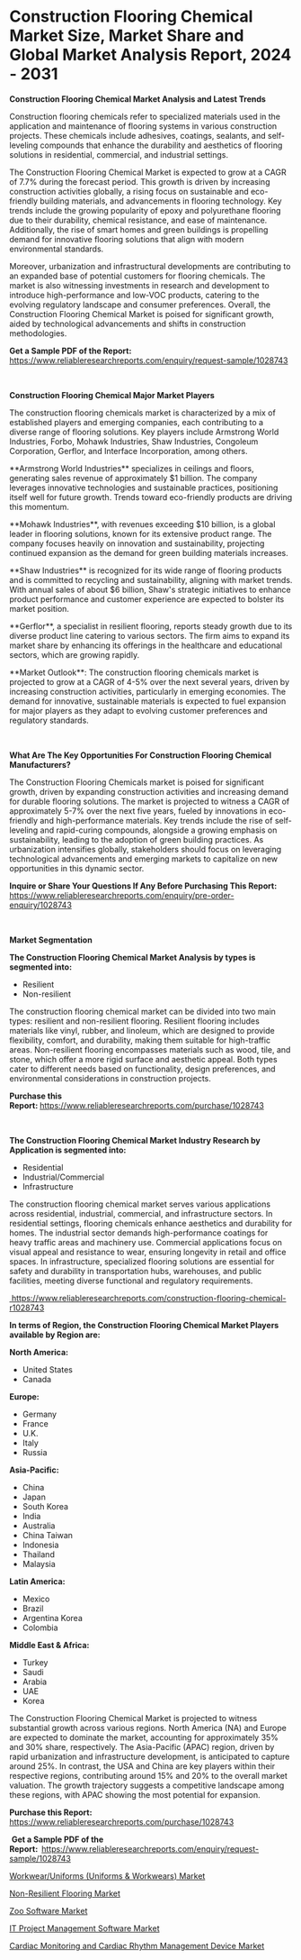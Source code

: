 <p><h1>Construction Flooring Chemical Market Size, Market Share and Global Market Analysis Report, 2024 - 2031</h1></p><p><strong>Construction Flooring Chemical Market Analysis and Latest Trends</strong></p>
<p><p>Construction flooring chemicals refer to specialized materials used in the application and maintenance of flooring systems in various construction projects. These chemicals include adhesives, coatings, sealants, and self-leveling compounds that enhance the durability and aesthetics of flooring solutions in residential, commercial, and industrial settings.</p><p>The Construction Flooring Chemical Market is expected to grow at a CAGR of 7.7% during the forecast period. This growth is driven by increasing construction activities globally, a rising focus on sustainable and eco-friendly building materials, and advancements in flooring technology. Key trends include the growing popularity of epoxy and polyurethane flooring due to their durability, chemical resistance, and ease of maintenance. Additionally, the rise of smart homes and green buildings is propelling demand for innovative flooring solutions that align with modern environmental standards.</p><p>Moreover, urbanization and infrastructural developments are contributing to an expanded base of potential customers for flooring chemicals. The market is also witnessing investments in research and development to introduce high-performance and low-VOC products, catering to the evolving regulatory landscape and consumer preferences. Overall, the Construction Flooring Chemical Market is poised for significant growth, aided by technological advancements and shifts in construction methodologies.</p></p>
<p><strong>Get a Sample PDF of the Report:&nbsp;</strong> <a href="https://www.reliableresearchreports.com/enquiry/request-sample/1028743">https://www.reliableresearchreports.com/enquiry/request-sample/1028743</a></p>
<p>&nbsp;</p>
<p><strong>Construction Flooring Chemical Major Market Players</strong></p>
<p><p>The construction flooring chemicals market is characterized by a mix of established players and emerging companies, each contributing to a diverse range of flooring solutions. Key players include Armstrong World Industries, Forbo, Mohawk Industries, Shaw Industries, Congoleum Corporation, Gerflor, and Interface Incorporation, among others.</p><p>**Armstrong World Industries** specializes in ceilings and floors, generating sales revenue of approximately $1 billion. The company leverages innovative technologies and sustainable practices, positioning itself well for future growth. Trends toward eco-friendly products are driving this momentum.</p><p>**Mohawk Industries**, with revenues exceeding $10 billion, is a global leader in flooring solutions, known for its extensive product range. The company focuses heavily on innovation and sustainability, projecting continued expansion as the demand for green building materials increases.</p><p>**Shaw Industries** is recognized for its wide range of flooring products and is committed to recycling and sustainability, aligning with market trends. With annual sales of about $6 billion, Shaw's strategic initiatives to enhance product performance and customer experience are expected to bolster its market position.</p><p>**Gerflor**, a specialist in resilient flooring, reports steady growth due to its diverse product line catering to various sectors. The firm aims to expand its market share by enhancing its offerings in the healthcare and educational sectors, which are growing rapidly.</p><p>**Market Outlook**: The construction flooring chemicals market is projected to grow at a CAGR of 4-5% over the next several years, driven by increasing construction activities, particularly in emerging economies. The demand for innovative, sustainable materials is expected to fuel expansion for major players as they adapt to evolving customer preferences and regulatory standards.</p></p>
<p>&nbsp;</p>
<p><strong>What Are The Key Opportunities For Construction Flooring Chemical Manufacturers?</strong></p>
<p><p>The Construction Flooring Chemicals market is poised for significant growth, driven by expanding construction activities and increasing demand for durable flooring solutions. The market is projected to witness a CAGR of approximately 5-7% over the next five years, fueled by innovations in eco-friendly and high-performance materials. Key trends include the rise of self-leveling and rapid-curing compounds, alongside a growing emphasis on sustainability, leading to the adoption of green building practices. As urbanization intensifies globally, stakeholders should focus on leveraging technological advancements and emerging markets to capitalize on new opportunities in this dynamic sector.</p></p>
<p><strong>Inquire or Share Your Questions If Any Before Purchasing This Report:</strong> <a href="https://www.reliableresearchreports.com/enquiry/pre-order-enquiry/1028743">https://www.reliableresearchreports.com/enquiry/pre-order-enquiry/1028743</a></p>
<p>&nbsp;</p>
<p><strong>Market Segmentation</strong></p>
<p><strong>The Construction Flooring Chemical Market Analysis by types is segmented into:</strong></p>
<p><ul><li>Resilient</li><li>Non-resilient</li></ul></p>
<p><p>The construction flooring chemical market can be divided into two main types: resilient and non-resilient flooring. Resilient flooring includes materials like vinyl, rubber, and linoleum, which are designed to provide flexibility, comfort, and durability, making them suitable for high-traffic areas. Non-resilient flooring encompasses materials such as wood, tile, and stone, which offer a more rigid surface and aesthetic appeal. Both types cater to different needs based on functionality, design preferences, and environmental considerations in construction projects.</p></p>
<p><strong>Purchase this Report:&nbsp;</strong><a href="https://www.reliableresearchreports.com/purchase/1028743">https://www.reliableresearchreports.com/purchase/1028743</a></p>
<p>&nbsp;</p>
<p><strong>The Construction Flooring Chemical Market Industry Research by Application is segmented into:</strong></p>
<p><ul><li>Residential</li><li>Industrial/Commercial</li><li>Infrastructure</li></ul></p>
<p><p>The construction flooring chemical market serves various applications across residential, industrial, commercial, and infrastructure sectors. In residential settings, flooring chemicals enhance aesthetics and durability for homes. The industrial sector demands high-performance coatings for heavy traffic areas and machinery use. Commercial applications focus on visual appeal and resistance to wear, ensuring longevity in retail and office spaces. In infrastructure, specialized flooring solutions are essential for safety and durability in transportation hubs, warehouses, and public facilities, meeting diverse functional and regulatory requirements.</p></p>
<p><a href="https://www.reliableresearchreports.com/construction-flooring-chemical-r1028743">&nbsp;https://www.reliableresearchreports.com/construction-flooring-chemical-r1028743</a></p>
<p><strong>In terms of Region, the Construction Flooring Chemical Market Players available by Region are:</strong></p>
<p>
    <p> <strong> North America: </strong>
        <ul>
            <li>United States</li>
            <li>Canada</li>
        </ul>
        </p> 
    <p> <strong> Europe: </strong>
        <ul>
            <li>Germany</li>
            <li>France</li>
            <li>U.K.</li>
            <li>Italy</li>
            <li>Russia</li>
        </ul>
        </p> 
    <p> <strong> Asia-Pacific: </strong>
        <ul>
            <li>China</li>
            <li>Japan</li>
            <li>South Korea</li>
            <li>India</li>
            <li>Australia</li>
            <li>China Taiwan</li>
            <li>Indonesia</li>
            <li>Thailand</li>
            <li>Malaysia</li>
        </ul>
        </p> 
    <p> <strong> Latin America: </strong>
        <ul>
            <li>Mexico</li>
            <li>Brazil</li>
            <li>Argentina Korea</li>
            <li>Colombia</li>
        </ul>
        </p> 
    <p> <strong> Middle East & Africa: </strong>
        <ul>
            <li>Turkey</li>
            <li>Saudi</li>
            <li>Arabia</li>
            <li>UAE</li>
            <li>Korea</li>
        </ul>
    </p>
    </p>
<p><p>The Construction Flooring Chemical Market is projected to witness substantial growth across various regions. North America (NA) and Europe are expected to dominate the market, accounting for approximately 35% and 30% share, respectively. The Asia-Pacific (APAC) region, driven by rapid urbanization and infrastructure development, is anticipated to capture around 25%. In contrast, the USA and China are key players within their respective regions, contributing around 15% and 20% to the overall market valuation. The growth trajectory suggests a competitive landscape among these regions, with APAC showing the most potential for expansion.</p></p>
<p><strong>Purchase this Report: </strong><a href="https://www.reliableresearchreports.com/purchase/1028743">https://www.reliableresearchreports.com/purchase/1028743</a></p>
<p>&nbsp;<strong>Get a Sample PDF of the Report:&nbsp;&nbsp;</strong><a href="https://www.reliableresearchreports.com/enquiry/request-sample/1028743">https://www.reliableresearchreports.com/enquiry/request-sample/1028743</a></p>
<p><strong></strong></p>
<p><p><a href="https://github.com/Krish2023na/Market-Research-Report-List-6/blob/main/workwearuniforms-uniforms-workwears-market.md">Workwear/Uniforms (Uniforms & Workwears) Market</a></p><p><a href="https://issuu.com/reportprime-2/docs/non-resilient-flooring-market-size-_942377914ee55a">Non-Resilient Flooring Market</a></p><p><a href="https://www.linkedin.com/pulse/market-insights-global-zoo-software-forecast-innovation-trends-at7fc?trackingId=eBnu1LGkTOmmI4FuMy3rtQ%3D%3D">Zoo Software Market</a></p><p><a href="https://www.linkedin.com/pulse/emerging-opportunities-challenges-global-project-management-software-vdq1c?trackingId=jac%2BMFrKRbKJD9Xid%2FH%2BnQ%3D%3D">IT Project Management Software Market</a></p><p><a href="https://github.com/RickHolmes3/Market-Research-Report-List-6/blob/main/cardiac-monitoring-and-cardiac-rhythm-management-device-market.md">Cardiac Monitoring and Cardiac Rhythm Management Device Market</a></p></p>
